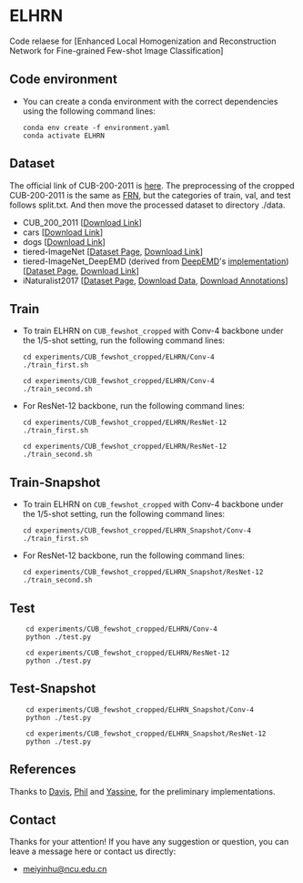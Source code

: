 # ELHRN

Code relaese for [Enhanced Local Homogenization and Reconstruction Network for Fine-grained Few-shot Image Classification]

## Code environment

* You can create a conda environment with the correct dependencies using the following command lines:

  ```shell
  conda env create -f environment.yaml
  conda activate ELHRN
  ```

## Dataset

The official link of CUB-200-2011 is [here](http://www.vision.caltech.edu/datasets/cub_200_2011/). The preprocessing of the cropped CUB-200-2011 is the same as [FRN](https://github.com/Tsingularity/FRN), but the categories  of train, val, and test follows split.txt. And then move the processed dataset  to directory ./data.

- CUB_200_2011 \[[Download Link](https://drive.google.com/file/d/1WxDB3g3U_SrF2sv-DmFYl8LS0p_wAowh/view)\]
- cars \[[Download Link](https://drive.google.com/file/d/1ImEPQH5gHpSE_Mlq8bRvxxcUXOwdHIeF/view?usp=drive_link)\]
- dogs \[[Download Link](https://drive.google.com/file/d/13avzK22oatJmtuyK0LlShWli00NsF6N0/view?usp=drive_link)\]
- tiered-ImageNet \[[Dataset Page](https://github.com/renmengye/few-shot-ssl-public), [Download Link](https://drive.google.com/file/d/1g1aIDy2Ar_MViF2gDXFYDBTR-HYecV07/view)\]
- tiered-ImageNet_DeepEMD (derived from [DeepEMD](https://arxiv.org/abs/2003.06777)'s [implementation](https://github.com/icoz69/DeepEMD)) \[[Dataset Page](https://github.com/icoz69/DeepEMD), [Download Link](https://drive.google.com/file/d/1ANczVwnI1BDHIF65TgulaGALFnXBvRfs/view)\]
- iNaturalist2017 \[[Dataset Page](https://github.com/visipedia/inat_comp/tree/master/2017), [Download Data](https://ml-inat-competition-datasets.s3.amazonaws.com/2017/train_val_images.tar.gz), [Download Annotations](https://ml-inat-competition-datasets.s3.amazonaws.com/2017/train_2017_bboxes.zip)\]

## Train

* To train ELHRN on `CUB_fewshot_cropped` with Conv-4 backbone under the 1/5-shot setting, run the following command lines:

  ```shell
  cd experiments/CUB_fewshot_cropped/ELHRN/Conv-4
  ./train_first.sh
  ```

  ```shell
  cd experiments/CUB_fewshot_cropped/ELHRN/Conv-4
  ./train_second.sh
  ```
  
* For ResNet-12 backbone, run the following command lines:

  ```shell
  cd experiments/CUB_fewshot_cropped/ELHRN/ResNet-12
  ./train_first.sh
  ```
  
  ```shell
  cd experiments/CUB_fewshot_cropped/ELHRN/ResNet-12
  ./train_second.sh
  ```
  

## Train-Snapshot

* To train ELHRN on `CUB_fewshot_cropped` with Conv-4 backbone under the 1/5-shot setting, run the following command lines:

  ```shell
  cd experiments/CUB_fewshot_cropped/ELHRN_Snapshot/Conv-4
  ./train_first.sh
  ```

* For ResNet-12 backbone, run the following command lines:

  ```shell
  cd experiments/CUB_fewshot_cropped/ELHRN_Snapshot/ResNet-12
  ./train_second.sh
  ```


## Test

```shell
    cd experiments/CUB_fewshot_cropped/ELHRN/Conv-4
    python ./test.py
    
    cd experiments/CUB_fewshot_cropped/ELHRN/ResNet-12
    python ./test.py
```

## Test-Snapshot

```shell
    cd experiments/CUB_fewshot_cropped/ELHRN_Snapshot/Conv-4
    python ./test.py
    
    cd experiments/CUB_fewshot_cropped/ELHRN_Snapshot/ResNet-12
    python ./test.py
```

## References

Thanks to  [Davis](https://github.com/Tsingularity/FRN), [Phil](https://github.com/lucidrains/vit-pytorch) and  [Yassine](https://github.com/yassouali/SCL), for the preliminary implementations.

## Contact

Thanks for your attention!
If you have any suggestion or question, you can leave a message here or contact us directly:

- meiyinhu@ncu.edu.cn
